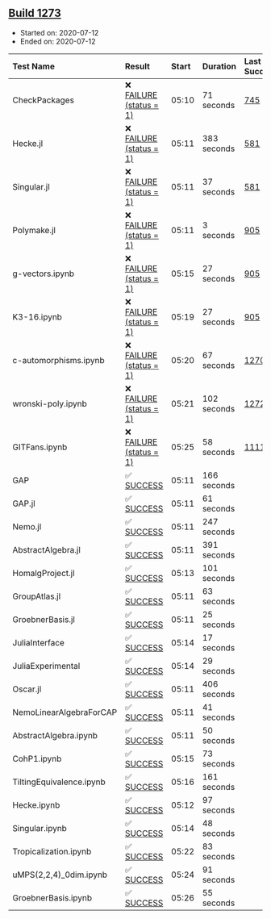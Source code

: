 ## [Build 1273](https://oscarci.mathematik.uni-kl.de/job/oscar-julia-1.4/1273/)

* Started on: 2020-07-12
* Ended on: 2020-07-12

| Test Name    | Result | Start | Duration | Last Success | First Failure |
|:-------------|:-------|:------|:---------|:-------------|:--------------|
| CheckPackages | ❌ [FAILURE (status = 1)](https://oscarci.mathematik.uni-kl.de/job/oscar-julia-1.4/1273/artifact/logs/build-1273/CheckPackages.log) | 05:10 | 71 seconds | [745](https://oscarci.mathematik.uni-kl.de/job/oscar-julia-1.4/745/) | [746](https://oscarci.mathematik.uni-kl.de/job/oscar-julia-1.4/746/) |
| Hecke.jl | ❌ [FAILURE (status = 1)](https://oscarci.mathematik.uni-kl.de/job/oscar-julia-1.4/1273/artifact/logs/build-1273/Hecke.jl.log) | 05:11 | 383 seconds | [581](https://oscarci.mathematik.uni-kl.de/job/oscar-julia-1.4/581/) | [582](https://oscarci.mathematik.uni-kl.de/job/oscar-julia-1.4/582/) |
| Singular.jl | ❌ [FAILURE (status = 1)](https://oscarci.mathematik.uni-kl.de/job/oscar-julia-1.4/1273/artifact/logs/build-1273/Singular.jl.log) | 05:11 | 37 seconds | [581](https://oscarci.mathematik.uni-kl.de/job/oscar-julia-1.4/581/) | [582](https://oscarci.mathematik.uni-kl.de/job/oscar-julia-1.4/582/) |
| Polymake.jl | ❌ [FAILURE (status = 1)](https://oscarci.mathematik.uni-kl.de/job/oscar-julia-1.4/1273/artifact/logs/build-1273/Polymake.jl.log) | 05:11 | 3 seconds | [905](https://oscarci.mathematik.uni-kl.de/job/oscar-julia-1.4/905/) | [907](https://oscarci.mathematik.uni-kl.de/job/oscar-julia-1.4/907/) |
| g-vectors.ipynb | ❌ [FAILURE (status = 1)](https://oscarci.mathematik.uni-kl.de/job/oscar-julia-1.4/1273/artifact/logs/build-1273/g-vectors.ipynb.log) | 05:15 | 27 seconds | [905](https://oscarci.mathematik.uni-kl.de/job/oscar-julia-1.4/905/) | [907](https://oscarci.mathematik.uni-kl.de/job/oscar-julia-1.4/907/) |
| K3-16.ipynb | ❌ [FAILURE (status = 1)](https://oscarci.mathematik.uni-kl.de/job/oscar-julia-1.4/1273/artifact/logs/build-1273/K3-16.ipynb.log) | 05:19 | 27 seconds | [905](https://oscarci.mathematik.uni-kl.de/job/oscar-julia-1.4/905/) | [907](https://oscarci.mathematik.uni-kl.de/job/oscar-julia-1.4/907/) |
| c-automorphisms.ipynb | ❌ [FAILURE (status = 1)](https://oscarci.mathematik.uni-kl.de/job/oscar-julia-1.4/1273/artifact/logs/build-1273/c-automorphisms.ipynb.log) | 05:20 | 67 seconds | [1270](https://oscarci.mathematik.uni-kl.de/job/oscar-julia-1.4/1270/) | [1271](https://oscarci.mathematik.uni-kl.de/job/oscar-julia-1.4/1271/) |
| wronski-poly.ipynb | ❌ [FAILURE (status = 1)](https://oscarci.mathematik.uni-kl.de/job/oscar-julia-1.4/1273/artifact/logs/build-1273/wronski-poly.ipynb.log) | 05:21 | 102 seconds | [1272](https://oscarci.mathematik.uni-kl.de/job/oscar-julia-1.4/1272/) | [1273](https://oscarci.mathematik.uni-kl.de/job/oscar-julia-1.4/1273/) |
| GITFans.ipynb | ❌ [FAILURE (status = 1)](https://oscarci.mathematik.uni-kl.de/job/oscar-julia-1.4/1273/artifact/logs/build-1273/GITFans.ipynb.log) | 05:25 | 58 seconds | [1111](https://oscarci.mathematik.uni-kl.de/job/oscar-julia-1.4/1111/) | [1112](https://oscarci.mathematik.uni-kl.de/job/oscar-julia-1.4/1112/) |
| GAP | ✅ [SUCCESS](https://oscarci.mathematik.uni-kl.de/job/oscar-julia-1.4/1273/artifact/logs/build-1273/GAP.log) | 05:11 | 166 seconds |  |  |
| GAP.jl | ✅ [SUCCESS](https://oscarci.mathematik.uni-kl.de/job/oscar-julia-1.4/1273/artifact/logs/build-1273/GAP.jl.log) | 05:11 | 61 seconds |  |  |
| Nemo.jl | ✅ [SUCCESS](https://oscarci.mathematik.uni-kl.de/job/oscar-julia-1.4/1273/artifact/logs/build-1273/Nemo.jl.log) | 05:11 | 247 seconds |  |  |
| AbstractAlgebra.jl | ✅ [SUCCESS](https://oscarci.mathematik.uni-kl.de/job/oscar-julia-1.4/1273/artifact/logs/build-1273/AbstractAlgebra.jl.log) | 05:11 | 391 seconds |  |  |
| HomalgProject.jl | ✅ [SUCCESS](https://oscarci.mathematik.uni-kl.de/job/oscar-julia-1.4/1273/artifact/logs/build-1273/HomalgProject.jl.log) | 05:13 | 101 seconds |  |  |
| GroupAtlas.jl | ✅ [SUCCESS](https://oscarci.mathematik.uni-kl.de/job/oscar-julia-1.4/1273/artifact/logs/build-1273/GroupAtlas.jl.log) | 05:11 | 63 seconds |  |  |
| GroebnerBasis.jl | ✅ [SUCCESS](https://oscarci.mathematik.uni-kl.de/job/oscar-julia-1.4/1273/artifact/logs/build-1273/GroebnerBasis.jl.log) | 05:11 | 25 seconds |  |  |
| JuliaInterface | ✅ [SUCCESS](https://oscarci.mathematik.uni-kl.de/job/oscar-julia-1.4/1273/artifact/logs/build-1273/JuliaInterface.log) | 05:14 | 17 seconds |  |  |
| JuliaExperimental | ✅ [SUCCESS](https://oscarci.mathematik.uni-kl.de/job/oscar-julia-1.4/1273/artifact/logs/build-1273/JuliaExperimental.log) | 05:14 | 29 seconds |  |  |
| Oscar.jl | ✅ [SUCCESS](https://oscarci.mathematik.uni-kl.de/job/oscar-julia-1.4/1273/artifact/logs/build-1273/Oscar.jl.log) | 05:11 | 406 seconds |  |  |
| NemoLinearAlgebraForCAP | ✅ [SUCCESS](https://oscarci.mathematik.uni-kl.de/job/oscar-julia-1.4/1273/artifact/logs/build-1273/NemoLinearAlgebraForCAP.log) | 05:11 | 41 seconds |  |  |
| AbstractAlgebra.ipynb | ✅ [SUCCESS](https://oscarci.mathematik.uni-kl.de/job/oscar-julia-1.4/1273/artifact/logs/build-1273/AbstractAlgebra.ipynb.log) | 05:11 | 50 seconds |  |  |
| CohP1.ipynb | ✅ [SUCCESS](https://oscarci.mathematik.uni-kl.de/job/oscar-julia-1.4/1273/artifact/logs/build-1273/CohP1.ipynb.log) | 05:15 | 73 seconds |  |  |
| TiltingEquivalence.ipynb | ✅ [SUCCESS](https://oscarci.mathematik.uni-kl.de/job/oscar-julia-1.4/1273/artifact/logs/build-1273/TiltingEquivalence.ipynb.log) | 05:16 | 161 seconds |  |  |
| Hecke.ipynb | ✅ [SUCCESS](https://oscarci.mathematik.uni-kl.de/job/oscar-julia-1.4/1273/artifact/logs/build-1273/Hecke.ipynb.log) | 05:12 | 97 seconds |  |  |
| Singular.ipynb | ✅ [SUCCESS](https://oscarci.mathematik.uni-kl.de/job/oscar-julia-1.4/1273/artifact/logs/build-1273/Singular.ipynb.log) | 05:14 | 48 seconds |  |  |
| Tropicalization.ipynb | ✅ [SUCCESS](https://oscarci.mathematik.uni-kl.de/job/oscar-julia-1.4/1273/artifact/logs/build-1273/Tropicalization.ipynb.log) | 05:22 | 83 seconds |  |  |
| uMPS(2,2,4)_0dim.ipynb | ✅ [SUCCESS](https://oscarci.mathematik.uni-kl.de/job/oscar-julia-1.4/1273/artifact/logs/build-1273/uMPS-2-2-4-_0dim.ipynb.log) | 05:24 | 91 seconds |  |  |
| GroebnerBasis.ipynb | ✅ [SUCCESS](https://oscarci.mathematik.uni-kl.de/job/oscar-julia-1.4/1273/artifact/logs/build-1273/GroebnerBasis.ipynb.log) | 05:26 | 55 seconds |  |  |
